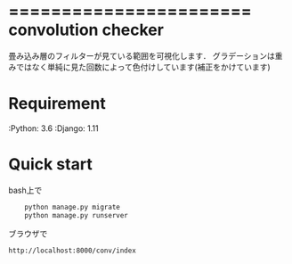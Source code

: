 =======================
convolution checker
=======================

畳み込み層のフィルターが見ている範囲を可視化します．
グラデーションは重みではなく単純に見た回数によって色付けしています(補正をかけています)


Requirement
===========

:Python: 3.6
:Django: 1.11


Quick start
===========

bash上で
```bash
    python manage.py migrate
    python manage.py runserver
```

ブラウザで
```
http://localhost:8000/conv/index
```

